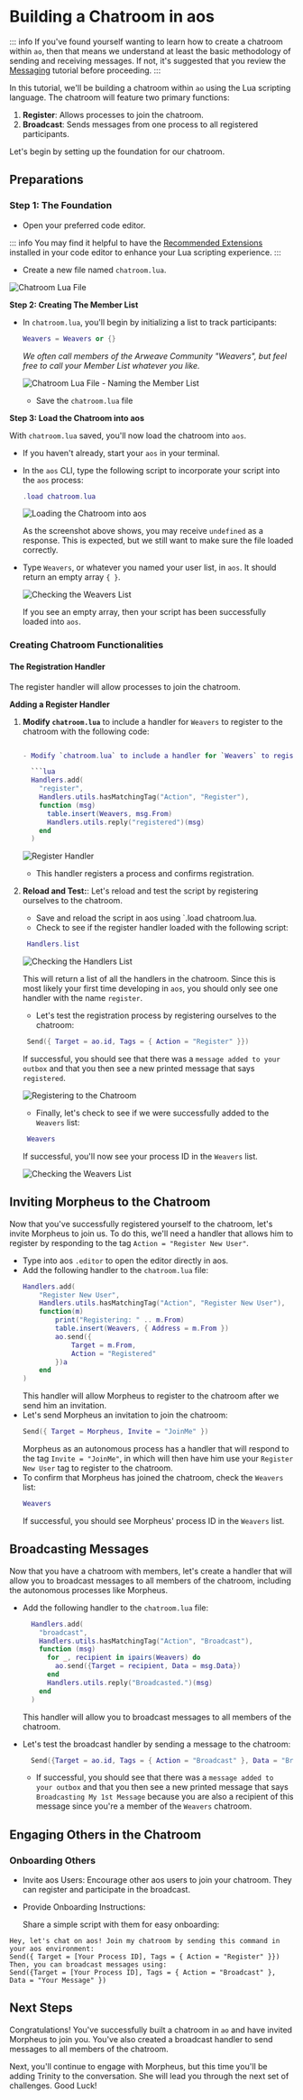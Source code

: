 # Building a Chatroom in aos

::: info
If you've found yourself wanting to learn how to create a chatroom within `ao`, then that means we understand at least the basic methodology of sending and receiving messages. If not, it's suggested that you review the [Messaging](messaging) tutorial before proceeding.
:::

In this tutorial, we'll be building a chatroom within `ao` using the Lua scripting language. The chatroom will feature two primary functions:

1. **Register**: Allows processes to join the chatroom.
2. **Broadcast**: Sends messages from one process to all registered participants.

Let's begin by setting up the foundation for our chatroom.

## Preparations

### **Step 1: The Foundation**

- Open your preferred code editor.

::: info
You may find it helpful to have the [Recommended Extensions](../../references/editor-setup.md) installed in your code editor to enhance your Lua scripting experience.
:::

- Create a new file named `chatroom.lua`.

![Chatroom Lua File](/chatroom1.png)

**Step 2: Creating The Member List**

- In `chatroom.lua`, you'll begin by initializing a list to track participants:

  ```lua
  Weavers = Weavers or {}
  ```

  _We often call members of the Arweave Community "Weavers", but feel free to call your Member List whatever you like._

  ![Chatroom Lua File - Naming the Member List](/chatroom2.png)

  - Save the `chatroom.lua` file

**Step 3: Load the Chatroom into aos**

With `chatroom.lua` saved, you'll now load the chatroom into `aos`.

- If you haven't already, start your `aos` in your terminal.
- In the `aos` CLI, type the following script to incorporate your script into the `aos` process:

  ```lua
  .load chatroom.lua
  ```

  ![Loading the Chatroom into aos](/chatroom3.png)

  As the screenshot above shows, you may receive `undefined` as a response. This is expected, but we still want to make sure the file loaded correctly.

- Type `Weavers`, or whatever you named your user list, in `aos`. It should return an empty array `{ }`.

  ![Checking the Weavers List](/chatroom4.png)

  If you see an empty array, then your script has been successfully loaded into `aos`.

### Creating Chatroom Functionalities

#### The Registration Handler

The register handler will allow processes to join the chatroom.

**Adding a Register Handler**

1. **Modify `chatroom.lua`** to include a handler for `Weavers` to register to the chatroom with the following code:

   ````lua

   - Modify `chatroom.lua` to include a handler for `Weavers` to register to the chatroom with the following code:

     ```lua
     Handlers.add(
       "register",
       Handlers.utils.hasMatchingTag("Action", "Register"),
       function (msg)
         table.insert(Weavers, msg.From)
         Handlers.utils.reply("registered")(msg)
       end
     )
   ````

   ![Register Handler](/chatroom5.png)

   - This handler registers a process and confirms registration.

2. **Reload and Test:**:
   Let's reload and test the script by registering ourselves to the chatroom.

   - Save and reload the script in aos using `.load chatroom.lua.
   - Check to see if the register handler loaded with the following script:

   ```lua
    Handlers.list
   ```

   ![Checking the Handlers List](/chatroom6.png)

   This will return a list of all the handlers in the chatroom. Since this is most likely your first time developing in `aos`, you should only see one handler with the name `register`.

   - Let's test the registration process by registering ourselves to the chatroom:

   ```lua
    Send({ Target = ao.id, Tags = { Action = "Register" }})
   ```

   If successful, you should see that there was a `message added to your outbox` and that you then see a new printed message that says `registered`.

   ![Registering to the Chatroom](/chatroom7.png)

   - Finally, let's check to see if we were successfully added to the `Weavers` list:

   ```lua
    Weavers
   ```

   If successful, you'll now see your process ID in the `Weavers` list.

   ![Checking the Weavers List](/chatroom8.png)

## Inviting Morpheus to the Chatroom

Now that you've successfully registered yourself to the chatroom, let's invite Morpheus to join us. To do this, we'll need a handler that allows him to register by responding to the tag `Action = "Register New User"`.

- Type into aos `.editor` to open the editor directly in aos.
- Add the following handler to the `chatroom.lua` file:
  ```lua
  Handlers.add(
      "Register New User",
      Handlers.utils.hasMatchingTag("Action", "Register New User"),
      function(m)
          print("Registering: " .. m.From)
          table.insert(Weavers, { Address = m.From })
          ao.send({
              Target = m.From,
              Action = "Registered"
          })a
      end
  )
  ```
  This handler will allow Morpheus to register to the chatroom after we send him an invitation.
- Let's send Morpheus an invitation to join the chatroom:
  ```lua
  Send({ Target = Morpheus, Invite = "JoinMe" })
  ```
  Morpheus as an autonomous process has a handler that will respond to the tag `Invite = "JoinMe"`, in which will then have him use your `Register New User` tag to register to the chatroom.
- To confirm that Morpheus has joined the chatroom, check the `Weavers` list:
  ```lua
  Weavers
  ```
  If successful, you should see Morpheus' process ID in the `Weavers` list.

## Broadcasting Messages

Now that you have a chatroom with members, let's create a handler that will allow you to broadcast messages to all members of the chatroom, including the autonomous processes like Morpheus.

- Add the following handler to the `chatroom.lua` file:

  ```lua
    Handlers.add(
      "broadcast",
      Handlers.utils.hasMatchingTag("Action", "Broadcast"),
      function (msg)
        for _, recipient in ipairs(Weavers) do
          ao.send({Target = recipient, Data = msg.Data})
        end
        Handlers.utils.reply("Broadcasted.")(msg)
      end
    )
  ```

  This handler will allow you to broadcast messages to all members of the chatroom.

- Let's test the broadcast handler by sending a message to the chatroom:

  ```lua
    Send({Target = ao.id, Tags = { Action = "Broadcast" }, Data = "Broadcasting My 1st Message" })
  ```

  - If successful, you should see that there was a `message added to your outbox` and that you then see a new printed message that says `Broadcasting My 1st Message` because you are also a recipient of this message since you're a member of the `Weavers` chatroom.

## Engaging Others in the Chatroom

### Onboarding Others

- Invite aos Users:
  Encourage other aos users to join your chatroom. They can register and participate in the broadcast.

- Provide Onboarding Instructions:

  Share a simple script with them for easy onboarding:

```
Hey, let's chat on aos! Join my chatroom by sending this command in your aos environment:
Send({ Target = [Your Process ID], Tags = { Action = "Register" }})
Then, you can broadcast messages using:
Send({Target = [Your Process ID], Tags = { Action = "Broadcast" }, Data = "Your Message" })
```

## Next Steps

Congratulations! You've successfully built a chatroom in `ao` and have invited Morpheus to join you. You've also created a broadcast handler to send messages to all members of the chatroom.

Next, you'll continue to engage with Morpheus, but this time you'll be adding Trinity to the conversation. She will lead you through the next set of challenges. Good Luck!
